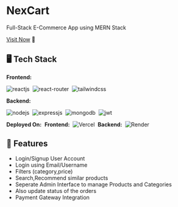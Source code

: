 # NexCart
Full-Stack E-Commerce App using MERN Stack

[Visit Now](https://nex-ecom.vercel.app/) 🚀

## 🖥️ Tech Stack
**Frontend:**

![reactjs](https://img.shields.io/badge/React-20232A?style=for-the-badge&logo=react&logoColor=61DAFB)&nbsp;
![react-router](https://img.shields.io/badge/React_Router-CA4245?style=for-the-badge&logo=react-router&logoColor=white)&nbsp;
![tailwindcss](https://img.shields.io/badge/Tailwind_CSS-38B2AC?style=for-the-badge&logo=tailwind-css&logoColor=white)&nbsp;

**Backend:**

![nodejs](https://img.shields.io/badge/Node.js-43853D?style=for-the-badge&logo=node.js&logoColor=white)&nbsp;
![expressjs](https://img.shields.io/badge/Express.js-000000?style=for-the-badge&logo=express&logoColor=white)&nbsp;
![mongodb](https://img.shields.io/badge/MongoDB-4EA94B?style=for-the-badge&logo=mongodb&logoColor=white)&nbsp;
![jwt](	https://img.shields.io/badge/JWT-000000?style=for-the-badge&logo=JSON%20web%20tokens&logoColor=white)&nbsp;

**Deployed On:**&nbsp;
**Frontend:**&nbsp;
![Vercel](https://img.shields.io/badge/Vercel-430098?style=for-the-badge&logo=vercel&logoColor=white)&nbsp;
**Backend:**&nbsp;
![Render](https://img.shields.io/badge/onrender-430098?style=for-the-badge&logo=vercel&logoColor=white)



## 🚀 Features
- Login/Signup User Account
- Login using Email/Username
- Filters (category,price)
- Search,Recommend similar products
- Seperate Admin Interface to manage Products and Categories
- Also update status of the orders 
- Payment Gateway Integration

